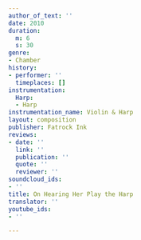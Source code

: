 ```yaml
---
author_of_text: ''
date: 2010
duration:
  m: 6
  s: 30
genre:
- Chamber
history:
- performer: ''
  timeplaces: []
instrumentation:
  Harp:
  - Harp
instrumentation_name: Violin & Harp
layout: composition
publisher: Fatrock Ink
reviews:
- date: ''
  link: ''
  publication: ''
  quote: ''
  reviewer: ''
soundcloud_ids:
- ''
title: On Hearing Her Play the Harp
translator: ''
youtube_ids:
- ''

---
```

